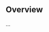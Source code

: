 <!-- Note: Please must use one of our issue templates to file an issue! 🛑 -->
<!-- 👉 https://github.com/stevin-wilson/ephrem-ai/issues/new/choose 👈 -->
<!-- **Issues that should have been filed with a template will be closed without action, and we will ask you to use a template.** -->

<!-- This blank issue template is only for issues that don't fit any of the templates. -->

## Overview

...
